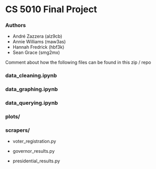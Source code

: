 # CS 5010 Final Project

### Authors 

* André Zazzera (alz9cb)
* Annie Williams (maw3as)
* Hannah Fredrick (hbf3k)
* Sean Grace (smg2mx)

Comment about how the following files can be found in this zip / repo

### data_cleaning.ipynb

### data_graphing.ipynb

### data_querying.ipynb

### plots/

### scrapers/

+ voter_registration.py

+ governor_results.py

+ presidential_results.py

